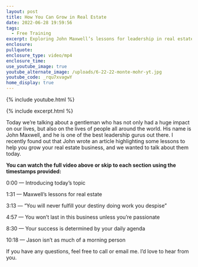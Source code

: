 ```yaml
---
layout: post
title: How You Can Grow in Real Estate
date: 2022-06-28 19:59:56
tags:
  - Free Training
excerpt: Exploring John Maxwell’s lessons for leadership in real estate.
enclosure:
pullquote:
enclosure_type: video/mp4
enclosure_time:
use_youtube_image: true
youtube_alternate_image: /uploads/6-22-22-monte-mohr-yt.jpg
youtube_code: _rqu7xvagwY
home_display: true
---
```

{% include youtube.html %}

{% include excerpt.html %}

Today we’re talking about a gentleman who has not only had a huge impact on our lives, but also on the lives of people all around the world. His name is John Maxwell, and he is one of the best leadership gurus out there. I recently found out that John wrote an article highlighting some lessons to help you grow your real estate business, and we wanted to talk about them today.

**You can watch the full video above or skip to each section using the timestamps provided:**

0:00 — Introducing today’s topic

1:31 — Maxwell’s lessons for real estate

3:13 — “You will never fulfill your destiny doing work you despise”

4:57 — You won’t last in this business unless you’re passionate

8:30 — Your success is determined by your daily agenda

10:18 — Jason isn’t as much of a morning person

If you have any questions, feel free to call or email me. I’d love to hear from you.

